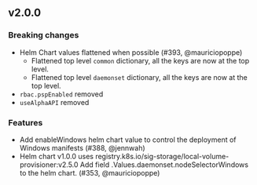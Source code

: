 ## v2.0.0

### Breaking changes

- Helm Chart values flattened when possible (#393, @mauriciopoppe)
  - Flattened top level `common` dictionary, all the keys are now at the top level.
  - Flattened top level `daemonset` dictionary, all the keys are now at the top level.
- `rbac.pspEnabled` removed
- `useAlphaAPI` removed

### Features

- Add enableWindows helm chart value to control the deployment of Windows manifests (#388, @jennwah)
- Helm chart v1.0.0 uses registry.k8s.io/sig-storage/local-volume-provisioner:v2.5.0
  Add field .Values.daemonset.nodeSelectorWindows to the helm chart. (#353, @mauriciopoppe)
